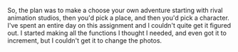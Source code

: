 So, the plan was to make a choose your own adventure starting with rival animation studios, then you'd pick a place, and then you'd pick a character. I've spent an entire day on this assignment and I couldn't quite get it figured out. I started making all the functions I thought I needed, and even got it to increment, but I couldn't get it to change the photos.